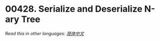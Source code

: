 # 00428. Serialize and Deserialize N-ary Tree

  _Read this in other languages:_
    [_简体中文_](README.zh-CN.md)

